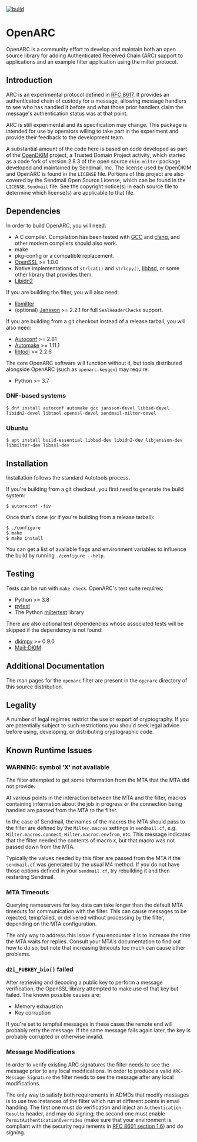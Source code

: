 [![build](https://github.com/flowerysong/OpenARC/actions/workflows/build.yml/badge.svg)](https://github.com/flowerysong/OpenARC/actions/workflows/build.yml)

# OpenARC

OpenARC is a community effort to develop and maintain both an open
source library for adding Authenticated Received Chain (ARC) support
to applications and an example filter application using the milter
protocol.

## Introduction

ARC is an experimental protocol defined in [RFC
8617](https://www.rfc-editor.org/info/rfc8617). It provides an
authenticated chain of custody for a message, allowing message
handlers to see who has handled it before and what those prior
handlers claim the message's authentication status was at that point.

ARC is still experimental and its specification may change. This
package is intended for use by operators willing to take part in the
experiment and provide their feedback to the development team.

A substantial amount of the code here is based on code developed as
part of the [OpenDKIM](http://www.opendkim.org/) project, a Trusted
Domain Project activity, which started as a code fork of version 2.8.3
of the open source `dkim-milter` package developed and maintained
by Sendmail, Inc. The license used by OpenDKIM and OpenARC is found
in the `LICENSE` file. Portions of this project are also covered
by the Sendmail Open Source License, which can be found in the
`LICENSE.Sendmail` file. See the copyright notice(s) in each source
file to determine which license(s) are applicable to that file.

## Dependencies

In order to build OpenARC, you will need:

* A C compiler. Compilation has been tested with [GCC](https://gcc.gnu.org/)
  and [clang](https://clang.llvm.org/), and other modern compilers should also
  work.
* make
* pkg-config or a compatible replacement.
* [OpenSSL](https://openssl.org/) >= 1.0.0
* Native implementations of `strlcat()` and `strlcpy()`,
  [libbsd](https://libbsd.freedesktop.org/), or some other library that
  provides them.
* [Libidn2](https://gitlab.com/libidn/libidn2)

If you are building the filter, you will also need:

* [libmilter](https://sendmail.org/)
* (optional) [Jansson](https://github.com/akheron/jansson) >= 2.2.1 for full
  `SealHeaderChecks` support.

If you are building from a git checkout instead of a release tarball,
you will also need:

* [Autoconf](https://www.gnu.org/software/autoconf/) >= 2.61
* [Automake](https://www.gnu.org/software/automake/) >= 1.11.1
* [libtool](https://www.gnu.org/software/libtool/) >= 2.2.6

The core OpenARC software will function without it, but tools distributed
alongside OpenARC (such as `openarc-keygen`) may require:

* Python >= 3.7

### DNF-based systems

```
$ dnf install autoconf automake gcc jansson-devel libbsd-devel libidn2-devel libtool openssl-devel sendmail-milter-devel
```

### Ubuntu

```
$ apt install build-essential libbsd-dev libidn2-dev libjansson-dev libmilter-dev libssl-dev
```

## Installation

Installation follows the standard Autotools process.

If you're building from a git checkout, you first need to generate the
build system:

```
$ autoreconf -fiv
```

Once that's done (or if you're building from a release tarball):

```
$ ./configure
$ make
$ make install
```

You can get a list of available flags and environment variables to
influence the build by running `./configure --help`.

## Testing

Tests can be run with `make check`. OpenARC's test suite requires:

* Python >= 3.8
* [pytest](https://pytest.org)
* The Python [miltertest](https://pypi.org/project/miltertest/) library

There are also optional test dependencies whose associated tests will be
skipped if the dependency is not found:

* [dkimpy](https://launchpad.net/dkimpy) >= 0.9.0
* [Mail::DKIM](https://metacpan.org/pod/Mail::DKIM)

## Additional Documentation

The man pages for the `openarc` filter are present in the `openarc`
directory of this source distribution.

## Legality

A number of legal regimes restrict the use or export of cryptography.
If you are potentially subject to such restrictions you should seek
legal advice before using, developing, or distributing cryptographic
code.

## Known Runtime Issues

### WARNING: symbol 'X' not available

The filter attempted to get some information from the MTA that the MTA
did not provide.

At various points in the interaction between the MTA and the filter,
macros containing information about the job in progress or the
connection being handled are passed from the MTA to the filter.

In the case of Sendmail, the names of the macros the MTA should
pass to the filter are defined by the `Milter.macros` settings in
`sendmail.cf`, e.g. `Milter.macros.connect`, `Milter.macros.envfrom`,
etc. This message indicates that the filter needed the contents of
macro `X`, but that macro was not passed down from the MTA.

Typically the values needed by this filter are passed from the MTA if
the `sendmail.cf` was generated by the usual M4 method. If you do not
have those options defined in your `sendmail.cf`, try rebuilding it
and then restarting Sendmail.

### MTA Timeouts

Querying nameservers for key data can take longer than the default MTA
timeouts for communication with the filter. This can cause messages to
be rejected, tempfailed, or delivered without processing by the filter,
depending on the MTA configuration.

The only way to address this issue if you encounter it is to increase
the time the MTA waits for replies. Consult your MTA's documentation
to find out how to do so, but note that increasing timeouts too much
can cause other problems.

### `d2i_PUBKEY_bio()` failed

After retrieving and decoding a public key to perform a message
verification, the OpenSSL library attempted to make use of that key
but failed. The known possible causes are:

* Memory exhaustion
* Key corruption

If you're set to tempfail messages in these cases the remote end
will probably retry the message. If the same message fails again
later, the key is probably corrupted or otherwise invalid.

### Message Modifications

In order to verify existing ARC signatures the filter needs to see the
message prior to any local modifications. In order to produce a valid
`ARC-Message-Signature` the filter needs to see the message after any
local modifications.

The only way to satisfy both requirements in ADMDs that
modify messages is to use two instances of the filter which
run at different points in email handling. The first one
must do verification and inject an `Authentication-Results`
header, and may do signing; the second one must enable
`PermitAuthenticationOverrides` (make sure that your environment
is compliant with the security requirements in [RFC 8601 section
1.6](https://datatracker.ietf.org/doc/html/rfc8601#section-1.6)) and
do signing.
